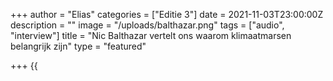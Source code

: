 +++
author = "Elias"
categories = ["Editie 3"]
date = 2021-11-03T23:00:00Z
description = ""
image = "/uploads/balthazar.png"
tags = ["audio", "interview"]
title = "Nic Balthazar vertelt ons waarom klimaatmarsen belangrijk zijn"
type = "featured"

+++
{{<audio src="/audio/interview_balthazar.mp3" caption="Tijdens de vorige klimaatmars, op zondag tien oktober 2021, liepen we de immersyphatieke Nic Balthazar tegen het lijf! We konden hem strikken voor een kort gesprekje. Veel luisterplezier!" >}}